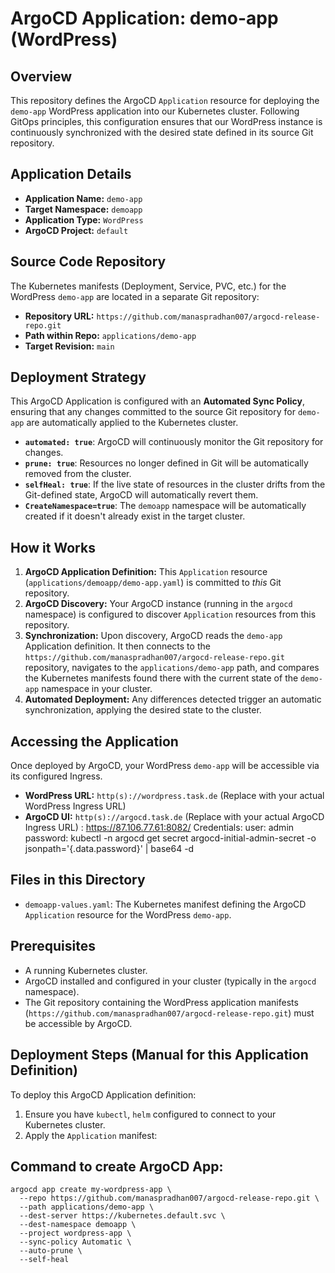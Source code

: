 # ArgoCD Application: demo-app (WordPress)

## Overview

This repository defines the ArgoCD `Application` resource for deploying the `demo-app` WordPress application into our Kubernetes cluster. Following GitOps principles, this configuration ensures that our WordPress instance is continuously synchronized with the desired state defined in its source Git repository.

## Application Details

* **Application Name:** `demo-app`
* **Target Namespace:** `demoapp`
* **Application Type:** `WordPress`
* **ArgoCD Project:** `default`

## Source Code Repository

The Kubernetes manifests (Deployment, Service, PVC, etc.) for the WordPress `demo-app` are located in a separate Git repository:

* **Repository URL:** `https://github.com/manaspradhan007/argocd-release-repo.git`
* **Path within Repo:** `applications/demo-app`
* **Target Revision:** `main`

## Deployment Strategy

This ArgoCD Application is configured with an **Automated Sync Policy**, ensuring that any changes committed to the source Git repository for `demo-app` are automatically applied to the Kubernetes cluster.

* **`automated: true`**: ArgoCD will continuously monitor the Git repository for changes.
* **`prune: true`**: Resources no longer defined in Git will be automatically removed from the cluster.
* **`selfHeal: true`**: If the live state of resources in the cluster drifts from the Git-defined state, ArgoCD will automatically revert them.
* **`CreateNamespace=true`**: The `demoapp` namespace will be automatically created if it doesn't already exist in the target cluster.

## How it Works

1.  **ArgoCD Application Definition:** This `Application` resource (`applications/demoapp/demo-app.yaml`) is committed to *this* Git repository.
2.  **ArgoCD Discovery:** Your ArgoCD instance (running in the `argocd` namespace) is configured to discover `Application` resources from this repository.
3.  **Synchronization:** Upon discovery, ArgoCD reads the `demo-app` Application definition. It then connects to the `https://github.com/manaspradhan007/argocd-release-repo.git` repository, navigates to the `applications/demo-app` path, and compares the Kubernetes manifests found there with the current state of the `demo-app` namespace in your cluster.
4.  **Automated Deployment:** Any differences detected trigger an automatic synchronization, applying the desired state to the cluster.

## Accessing the Application

Once deployed by ArgoCD, your WordPress `demo-app` will be accessible via its configured Ingress.

* **WordPress URL:** `http(s)://wordpress.task.de` (Replace with your actual WordPress Ingress URL)
* **ArgoCD UI:** `http(s)://argocd.task.de` (Replace with your actual ArgoCD Ingress URL) : https://87.106.77.61:8082/
Credentials:
user: admin
password: kubectl -n argocd get secret argocd-initial-admin-secret -o jsonpath='{.data.password}' | base64 -d

## Files in this Directory

* `demoapp-values.yaml`: The Kubernetes manifest defining the ArgoCD `Application` resource for the WordPress `demo-app`.

## Prerequisites

* A running Kubernetes cluster.
* ArgoCD installed and configured in your cluster (typically in the `argocd` namespace).
* The Git repository containing the WordPress application manifests (`https://github.com/manaspradhan007/argocd-release-repo.git`) must be accessible by ArgoCD.

## Deployment Steps (Manual for this Application Definition)

To deploy this ArgoCD Application definition:

1.  Ensure you have `kubectl`, `helm` configured to connect to your Kubernetes cluster.
2.  Apply the `Application` manifest:

## Command to create ArgoCD App:

```
argocd app create my-wordpress-app \
  --repo https://github.com/manaspradhan007/argocd-release-repo.git \
  --path applications/demo-app \
  --dest-server https://kubernetes.default.svc \
  --dest-namespace demoapp \
  --project wordpress-app \
  --sync-policy Automatic \
  --auto-prune \
  --self-heal
```